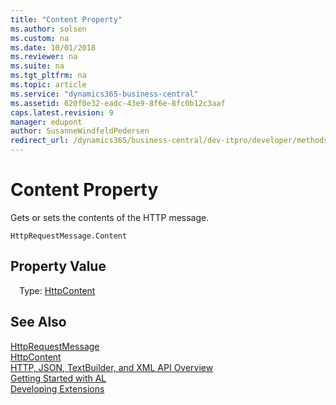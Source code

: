 ```yaml
---
title: "Content Property"
ms.author: solsen
ms.custom: na
ms.date: 10/01/2018
ms.reviewer: na
ms.suite: na
ms.tgt_pltfrm: na
ms.topic: article
ms.service: "dynamics365-business-central"
ms.assetid: 620f0e32-eadc-43e9-8f6e-8fc0b12c3aaf
caps.latest.revision: 9
manager: edupont
author: SusanneWindfeldPedersen
redirect_url: /dynamics365/business-central/dev-itpro/developer/methods-auto/library
---
```

<!--This topic is deprected, see redirection URL-->

 

# Content Property
Gets or sets the contents of the HTTP message.

```
HttpRequestMessage.Content
```

## Property Value
&emsp;Type: [HttpContent](httpcontent-class.md)

## See Also
[HttpRequestMessage](httprequestmessage-class.md)  
[HttpContent](httpcontent-class.md)  
[HTTP, JSON, TextBuilder, and XML API Overview](../devenv-restapi-overview.md)  
[Getting Started with AL](../devenv-get-started.md)  
[Developing Extensions](../devenv-dev-overview.md)  